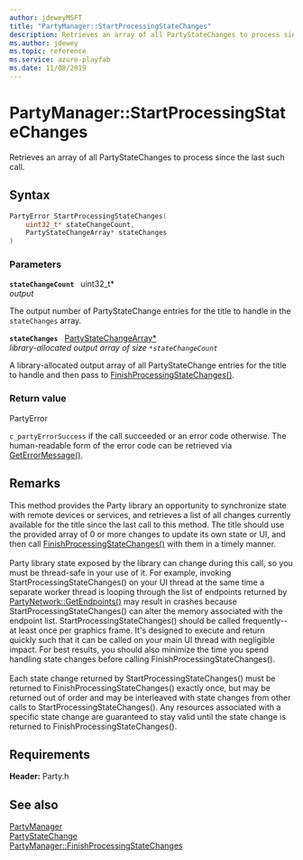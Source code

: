 ```yaml
---
author: jdeweyMSFT
title: "PartyManager::StartProcessingStateChanges"
description: Retrieves an array of all PartyStateChanges to process since the last such call.
ms.author: jdewey
ms.topic: reference
ms.service: azure-playfab
ms.date: 11/08/2019
---
```


# PartyManager::StartProcessingStateChanges  

Retrieves an array of all PartyStateChanges to process since the last such call.  

## Syntax  
  
```cpp
PartyError StartProcessingStateChanges(  
    uint32_t* stateChangeCount,  
    PartyStateChangeArray* stateChanges  
)  
```  
  
### Parameters  
  
**`stateChangeCount`** &nbsp; uint32_t*  
*output*  
  
The output number of PartyStateChange entries for the title to handle in the `stateChanges` array.  
  
**`stateChanges`** &nbsp; [PartyStateChangeArray*](../../../typedefs.md)  
*library-allocated output array of size `*stateChangeCount`*  
  
A library-allocated output array of all PartyStateChange entries for the title to handle and then pass to [FinishProcessingStateChanges()](partymanager_finishprocessingstatechanges.md).  
  
  
### Return value  
PartyError
  
```c_partyErrorSuccess``` if the call succeeded or an error code otherwise. The human-readable form of the error code can be retrieved via [GetErrorMessage()](partymanager_geterrormessage.md).
  
## Remarks  
  
This method provides the Party library an opportunity to synchronize state with remote devices or services, and retrieves a list of all changes currently available for the title since the last call to this method. The title should use the provided array of 0 or more changes to update its own state or UI, and then call [FinishProcessingStateChanges()](partymanager_finishprocessingstatechanges.md) with them in a timely manner. <br /><br /> Party library state exposed by the library can change during this call, so you must be thread-safe in your use of it. For example, invoking StartProcessingStateChanges() on your UI thread at the same time a separate worker thread is looping through the list of endpoints returned by [PartyNetwork::GetEndpoints()](../../PartyNetwork/methods/partynetwork_getendpoints.md) may result in crashes because StartProcessingStateChanges() can alter the memory associated with the endpoint list. StartProcessingStateChanges() should be called frequently-- at least once per graphics frame. It's designed to execute and return quickly such that it can be called on your main UI thread with negligible impact. For best results, you should also minimize the time you spend handling state changes before calling FinishProcessingStateChanges().   <br /><br /> Each state change returned by StartProcessingStateChanges() must be returned to FinishProcessingStateChanges() exactly once, but may be returned out of order and may be interleaved with state changes from other calls to StartProcessingStateChanges(). Any resources associated with a specific state change are guaranteed to stay valid until the state change is returned to FinishProcessingStateChanges().
  
## Requirements  
  
**Header:** Party.h
  
## See also  
[PartyManager](../partymanager.md)  
[PartyStateChange](../../../structs/partystatechange.md)  
[PartyManager::FinishProcessingStateChanges](partymanager_finishprocessingstatechanges.md)
  
  
